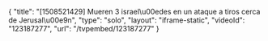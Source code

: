{
    "title": "[1508521429] Mueren 3 israel\u00edes en un ataque a tiros cerca de Jerusal\u00e9n",
    "type": "solo",
    "layout": "iframe-static",
    "videoId": "123187277",
    "url": "\/tvpembed\/123187277"
}